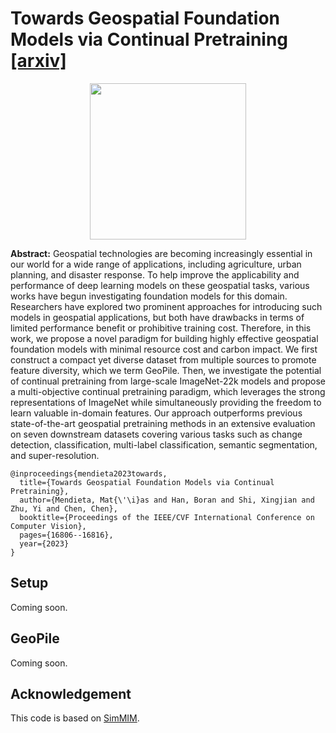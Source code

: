# Towards Geospatial Foundation Models via Continual Pretraining [\[arxiv\]](https://arxiv.org/abs/2302.04476)

<!-- <p><img src="figures/gfm.png" width="1000" /></p> -->
<div align="center">
    <img src="figures/gfm.png" height="250px" />
</div>
<!-- <img src="gfm.png" width="300"> -->

**Abstract:** Geospatial technologies are becoming increasingly essential in our world for a wide range of applications, including agriculture, urban planning, and disaster response. To help improve the applicability and performance of deep learning models on these geospatial tasks, various works have begun investigating foundation models for this domain. Researchers have explored two prominent approaches for introducing such models in geospatial applications, but both have drawbacks in terms of limited performance benefit or prohibitive training cost. Therefore, in this work, we propose a novel paradigm for building highly effective geospatial foundation models with minimal resource cost and carbon impact. We first construct a compact yet diverse dataset from multiple sources to promote feature diversity, which we term GeoPile. Then, we investigate the potential of continual pretraining from large-scale ImageNet-22k models and propose a multi-objective continual pretraining paradigm, which leverages the strong representations of ImageNet while simultaneously providing the freedom to learn valuable in-domain features. Our approach outperforms previous state-of-the-art geospatial pretraining methods in an extensive evaluation on seven downstream datasets covering various tasks such as change detection, classification, multi-label classification, semantic segmentation, and super-resolution.
<br clear="left"/>

```
@inproceedings{mendieta2023towards,
  title={Towards Geospatial Foundation Models via Continual Pretraining},
  author={Mendieta, Mat{\'\i}as and Han, Boran and Shi, Xingjian and Zhu, Yi and Chen, Chen},
  booktitle={Proceedings of the IEEE/CVF International Conference on Computer Vision},
  pages={16806--16816},
  year={2023}
}
```
## Setup
Coming soon.

## GeoPile
Coming soon.

## Acknowledgement
This code is based on [SimMIM](https://github.com/microsoft/SimMIM).